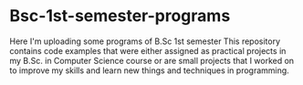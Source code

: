 # Bsc-1st-semester-programs
Here I'm uploading some programs of  B.Sc 1st semester 
This repository contains code examples that were either assigned as practical projects in my B.Sc. in Computer Science course or are small projects that I worked on to improve my skills and learn new things and techniques in programming.
